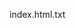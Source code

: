 index.html.txt
<!DOCTYPE html><html><head><title>Қуръони карим</title></head><body id="main"><div id="loader"><span></span></div></body></html>
